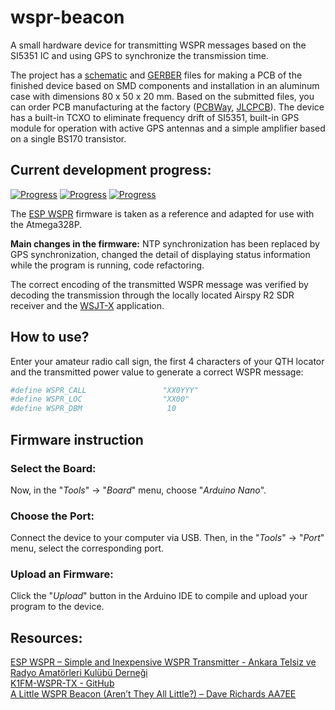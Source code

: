 # wspr-beacon

A small hardware device for transmitting WSPR messages based on the SI5351 IC and using GPS to synchronize the transmission time.  

The project has a [schematic](./Schematics) and [GERBER](./Gerbers) files for making a PCB of the finished device based on SMD components and installation in an aluminum case with dimensions 80 x 50 x 20 mm. Based on the submitted files, you can order PCB manufacturing at the factory ([PCBWay], [JLCPCB]). The device has a built-in TCXO to eliminate frequency drift of SI5351, built-in GPS module for operation with active GPS antennas and a simple amplifier based on a single BS170 transistor.

## Current development progress:
[![Progress](https://img.shields.io/badge/wspr--beacon-not%20tested-red.svg?longCache=true&style=for-the-badge)](https://easyeda.com/IgrikXD/wspr-beacon)&nbsp;[![Progress](https://img.shields.io/badge/firmware%20version-0.1-blue.svg?longCache=true&style=for-the-badge)](./Firmware)&nbsp;[![Progress](https://img.shields.io/badge/pcb%20version-1.0-blue.svg?longCache=true&style=for-the-badge)](./EasyEDA)

The [ESP WSPR](https://antrak.org.tr/blog/esp-wspr-simple-and-inexpensive-wspr-transmitter/) firmware is taken as a reference and adapted for use with the Atmega328P.

**Main changes in the firmware:** NTP synchronization has been replaced by GPS synchronization, changed the detail of displaying status information while the program is running, code refactoring.   

The correct encoding of the transmitted WSPR message was verified by decoding the transmission through the locally located Airspy R2 SDR receiver and the [WSJT-X](https://wsjt.sourceforge.io/wsjtx.html) application.

## How to use?

Enter your amateur radio call sign, the first 4 characters of your QTH locator and the transmitted power value to generate a correct WSPR message:
```sh
#define WSPR_CALL                 "XX0YYY"
#define WSPR_LOC                  "XX00"
#define WSPR_DBM                   10
```

## Firmware instruction

### Select the Board:
Now, in the "_Tools_" -> "_Board_" menu, choose "_Arduino Nano_".

### Choose the Port:
Connect the device to your computer via USB. Then, in the "_Tools_" -> "_Port_" menu, select the corresponding port.

### Upload an Firmware:
Click the "_Upload_" button in the Arduino IDE to compile and upload your program to the device.

## Resources:
[ESP WSPR – Simple and Inexpensive WSPR Transmitter - Ankara Telsiz ve Radyo Amatörleri Kulübü Derneği](https://antrak.org.tr/blog/esp-wspr-simple-and-inexpensive-wspr-transmitter/)  
[K1FM-WSPR-TX - GitHub](https://github.com/adecarolis/K1FM-WSPR-TX)  
[A Little WSPR Beacon (Aren’t They All Little?) – Dave Richards AA7EE](https://aa7ee.wordpress.com/2023/02/26/a-little-wspr-beacon-arent-they-all-little/)

[PCBWay]: <https://www.pcbway.com/>
[JLCPCB]: <https://jlcpcb.com/>